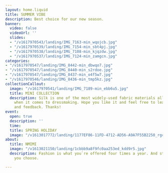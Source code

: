 ```yaml
---
layout: home.liquid
title: SUMMER VIBE
description: Best choice for our new season.
banner:
  video: false
  videoUrl: ''
  slides:
  - "/v1617970543/landing/IMG_7163-min_wqojcb.jpg"
  - "/v1617970539/landing/IMG_7154-min_sbt4pj.jpg"
  - "/v1617970538/landing/IMG_7108-min_kjqzdw.jpg"
  - "/v1617970537/landing/IMG_7124-min_zamgcn.jpg"
categories:
- "/v1617970547/landing/IMG_8442-min_dbwqo7.jpg"
- "/v1617970547/landing/IMG_8440-min_s2rdoe.jpg"
- "/v1617970547/landing/IMG_8437-min_o4f5w7.jpg"
- "/v1617970546/landing/IMG_8436-min_tmp5kz.jpg"
collectionCallout:
  image: "/v1617970541/landing/IMG_7189-min_ebb6u5.jpg"
  title: MINI COLLECTION
  description: Silk is one of the most widely-used fabric materials all over the world
    when it comes to dressmaking. Hope you like it and feel free to leave comments
    and feedback. Thanks!
event:
  open: true
  description: ''
  time: 
  title: SPRING HOLIDAY
  image: "/v1613017772/landing/1177EF86-11FD-4712-AD56-A9A7F55B2250_rgcsem.jpg"
about:
  title: NMIMI
  image: "/v1613021150/landing/1cbbb9a8f9fc0aa253ed_kdd9r5.jpg"
  description: Fashion is what you`re offered four times a year. And style is what
    you choose.

---
```

